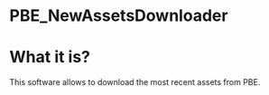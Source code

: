 # **PBE_NewAssetsDownloader**
# What it is?
This software allows to download the most recent assets from PBE.
